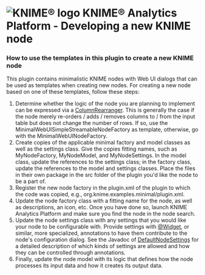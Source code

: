 # ![KNIME® logo](https://www.knime.com/sites/default/files/knime_logo_github_40x40_4layers.png) KNIME® Analytics Platform - Developing a new KNIME node

### How to use the templates in this plugin to create a new KNIME node
This plugin contains minimalistic KNIME nodes with Web UI dialogs that can be used as templates when creating new nodes. For creating a new node based on one of these templates, follow these steps:

1. Determine whether the logic of the node you are planning to implement can be expressed via a [ColumnRearranger](https://bitbucket.org/KNIME/knime-core/src/master/org.knime.core/src/eclipse/org/knime/core/data/container/ColumnRearranger.java). This is generally the case if the node merely re-orders / adds / removes columns to / from the input table but does not change the number of rows. If so, use the MinimalWebUISimpleStreamableNodeFactory as template, otherwise, go with the MinimalWebUINodeFactory.
2. Create copies of the applicable minimal factory and model classes as well as the settings class. Give the copies fitting names, such as MyNodeFactory, MyNodeModel, and MyNodeSettings. In the model class, update the references to the settings class; in the factory class, update the references to the model and settings classes. Place the files in their own package in the src folder of the plugin you'd like the node to be a part of.
3. Register the new node factory in the plugin.xml of the plugin to which the code was copied, e.g., org.knime.examples.minimal/plugin.xml.
4. Update the node factory class with a fitting name for the node, as well as descriptions, an icon, etc. Once you have done so, launch KNIME Analytics Platform and make sure you find the node in the node search.
5. Update the node settings class with any settings that you would like your node to be configurable with. Provide settings with [@Widget](https://bitbucket.org/KNIME/knime-core-ui/src/master/org.knime.core.ui/src/eclipse/org/knime/core/webui/node/dialog/defaultdialog/widget/Widget.java), or similar, more specialized, annotations to have them contribute to the node's configuration dialog. See the Javadoc of [DefaultNodeSettings](https://bitbucket.org/KNIME/knime-core-ui/src/master/org.knime.core.ui/src/eclipse/org/knime/core/webui/node/dialog/defaultdialog/DefaultNodeSettings.java) for a detailed description of which kinds of settings are allowed and how they can be controlled through annotations.
6. Finally, update the node model with its logic that defines how the node processes its input data and how it creates its output data.
